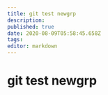 ```yaml
---
title: git test newgrp
description: 
published: true
date: 2020-08-09T05:58:45.658Z
tags: 
editor: markdown
---
```


# git test newgrp
